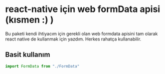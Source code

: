 # react-native için web formData apisi (kısmen :) )
Bu paketi kendi ihtiyacım için gerekli olan web formdata apisini tam olarak react native de kullanmak için yazdım. Herkes rahatça kullanabilir.
## Basit kullanım
```js
import FormData from "./FormData"

```
